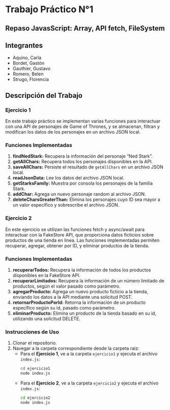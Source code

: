 # Trabajo Práctico N°1

## Repaso JavasScript: Array, API fetch, FileSystem

## Integrantes

- Aquino, Carla
- Bordet, Gastón
- Gauthier, Gustavo
- Romero, Belen
- Strugo, Florencia

## Descripción del Trabajo

### Ejercicio 1

En este trabajo práctico se implementan varias funciones para interactuar con una API de personajes de Game of Thrones, y se almacenan, filtran y modifican los datos de los personajes en un archivo JSON local.

### Funciones Implementadas

1. **findNedStark:** Recupera la información del personaje “Ned Stark”.
2. **getAllChars:** Recupera todos los personajes disponibles en la API.
3. **saveAllChars:** Persiste el resultado de `getAllChars` en un archivo JSON local.
4. **readJsonData:** Lee los datos del archivo JSON local.
5. **getStarksFamily:** Muestra por consola los personajes de la familia Stark.
6. **addChar:** Agrega un nuevo personaje random al archivo JSON.
7. **deleteCharsGreaterThan:** Elimina los personajes cuyo ID sea mayor a un valor específico y sobrescribe el archivo JSON.

### Ejercicio 2

En este ejercicio se utilizan las funciones fetch y async/await para interactuar con la FakeStore API, que proporciona datos ficticios sobre productos de una tienda en línea. Las funciones implementadas permiten recuperar, agregar, obtener por ID, y eliminar productos de la tienda.

### Funciones Implementadas

1. **recuperarTodos:** Recupera la información de todos los productos disponibles en la FakeStore API.
2. **recuperarLimitados:** Recupera la información de un número limitado de productos, según el valor pasado como parámetro.
3. **agregarProducto:** Agrega un nuevo producto ficticio a la tienda, enviando los datos a la API mediante una solicitud POST.
4. **retornarProductoPorId:** Retorna la información de un producto específico según su id, pasado como parámetro.
5. **eliminarProducto:** Elimina un producto de la tienda basado en su id, utilizando una solicitud DELETE.

### Instrucciones de Uso

1. Clonar el repositorio.
2. Navegar a la carpeta correspondiente desde la carpeta raiz:
   - Para el **Ejercicio 1**, ve a la carpeta `ejercicio1` y ejecuta el archivo `index.js`:
     ```bash
     cd ejercicio1
     node index.js
     ```
   - Para el **Ejercicio 2**, ve a la carpeta `ejercicio2` y ejecuta el archivo `index.js`:
     ```bash
     cd ejercicio2
     node index.js
     ```
